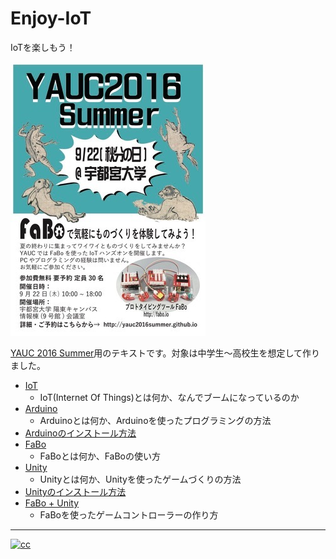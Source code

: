 # Enjoy-IoT

IoTを楽しもう！

![yauc](img/2016summer_original.jpg)

[YAUC 2016 Summer](https://yauc2016summer.github.io/)用のテキストです。対象は中学生〜高校生を想定して作りました。

* [IoT](IoT.md)
    * IoT(Internet Of Things)とは何か、なんでブームになっているのか
* [Arduino](arduino.md)
    * Arduinoとは何か、Arduinoを使ったプログラミングの方法
* [Arduinoのインストール方法](install-arduino.md)
* [FaBo](fabo.md)
    * FaBoとは何か、FaBoの使い方
* [Unity](unity.md)
    * Unityとは何か、Unityを使ったゲームづくりの方法
* [Unityのインストール方法](install-unity.md)
* [FaBo + Unity](fabo-unity.md)
    * FaBoを使ったゲームコントローラーの作り方

---

[![cc](https://licensebuttons.net/l/by-nc-sa/2.1/jp/88x31.png)](https://creativecommons.org/licenses/by-nc-sa/2.1/jp/)
